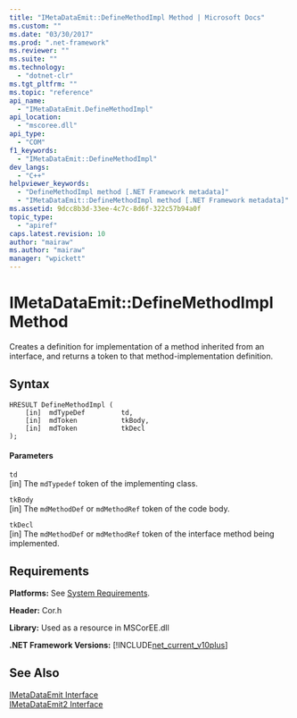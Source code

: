 ```yaml
---
title: "IMetaDataEmit::DefineMethodImpl Method | Microsoft Docs"
ms.custom: ""
ms.date: "03/30/2017"
ms.prod: ".net-framework"
ms.reviewer: ""
ms.suite: ""
ms.technology: 
  - "dotnet-clr"
ms.tgt_pltfrm: ""
ms.topic: "reference"
api_name: 
  - "IMetaDataEmit.DefineMethodImpl"
api_location: 
  - "mscoree.dll"
api_type: 
  - "COM"
f1_keywords: 
  - "IMetaDataEmit::DefineMethodImpl"
dev_langs: 
  - "C++"
helpviewer_keywords: 
  - "DefineMethodImpl method [.NET Framework metadata]"
  - "IMetaDataEmit::DefineMethodImpl method [.NET Framework metadata]"
ms.assetid: 9dcc8b3d-33ee-4c7c-8d6f-322c57b94a0f
topic_type: 
  - "apiref"
caps.latest.revision: 10
author: "mairaw"
ms.author: "mairaw"
manager: "wpickett"
---
```

# IMetaDataEmit::DefineMethodImpl Method
Creates a definition for implementation of a method inherited from an interface, and returns a token to that method-implementation definition.  
  
## Syntax  
  
```  
HRESULT DefineMethodImpl (   
    [in]  mdTypeDef         td,   
    [in]  mdToken           tkBody,   
    [in]  mdToken           tkDecl  
);  
```  
  
#### Parameters  
 `td`  
 [in] The `mdTypedef` token of the implementing class.  
  
 `tkBody`  
 [in] The `mdMethodDef` or `mdMethodRef` token of the code body.  
  
 `tkDecl`  
 [in] The `mdMethodDef` or `mdMethodRef` token of the interface method being implemented.  
  
## Requirements  
 **Platforms:** See [System Requirements](../../../../docs/framework/get-started/system-requirements.md).  
  
 **Header:** Cor.h  
  
 **Library:** Used as a resource in MSCorEE.dll  
  
 **.NET Framework Versions:** [!INCLUDE[net_current_v10plus](../../../../includes/net-current-v10plus-md.md)]  
  
## See Also  
 [IMetaDataEmit Interface](../../../../docs/framework/unmanaged-api/metadata/imetadataemit-interface.md)   
 [IMetaDataEmit2 Interface](../../../../docs/framework/unmanaged-api/metadata/imetadataemit2-interface.md)